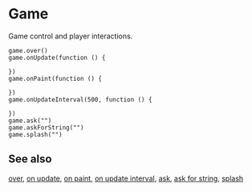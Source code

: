 # Game

Game control and player interactions.

```cards
game.over()
game.onUpdate(function () {
	
})
game.onPaint(function () {
	
})
game.onUpdateInterval(500, function () {
	
})
game.ask("")
game.askForString("")
game.splash("")
```

## See also

[over](/reference/game/over),
[on update](/reference/game/on-update),
[on paint](/reference/game/on-paint),
[on update interval](/reference/game/on-update-interval),
[ask](/reference/game/ask),
[ask for string](/reference/game/ask-for-string),
[splash](/reference/game/splash)
